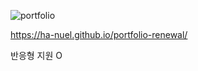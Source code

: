 ![portfolio](https://github.com/Ha-nuel/Ha-nuel/assets/108377351/562e59aa-e0ce-49c1-bddc-072305fafc32)

https://ha-nuel.github.io/portfolio-renewal/

반응형 지원 O

